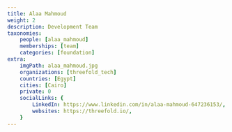 ```yaml
---
title: Alaa Mahmoud
weight: 2
description: Development Team
taxonomies:
    people: [alaa_mahmoud]
    memberships: [team]
    categories: [foundation]
extra:
    imgPath: alaa_mahmoud.jpg
    organizations: [threefold_tech]
    countries: [Egypt]
    cities: [Cairo]
    private: 0
    socialLinks: {
        LinkedIn: https://www.linkedin.com/in/alaa-mahmoud-647236153/,
        websites: https://threefold.io/,
    }
---
```


<!--

Alaa is an accomplished software engineer boasting over a year of professional experience in the field.Alaa consistently strives for excellence in all endeavors. With a passion for innovation and a dedication to achieving results, they bring invaluable expertise to every project they undertake.

--!>